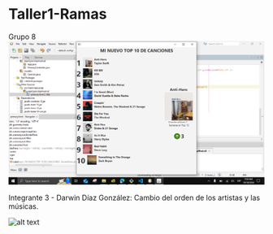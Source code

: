 # Taller1-Ramas
Grupo 8
![Cambio de título](<Screenshot (282).png>)

Integrante 3 - Darwin Díaz González: Cambio del orden de los artistas y las músicas.

![alt text](<Res - DS.png>)
